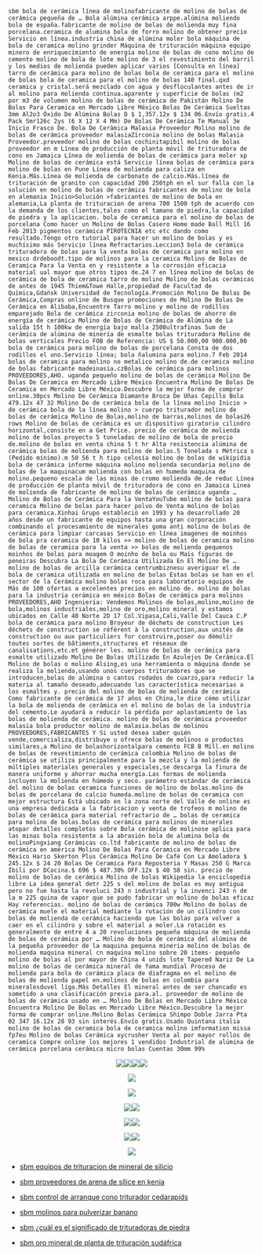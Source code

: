 
```
sbm bola de cerámica línea de molinofabricante de molino de bolas de cerámica pequeña de … Bola alúmina cerámica arppe.alúmina moliendo bola de españa.fabricante de molino de bolas de molienda muy fina porcelana.ceramica de alumina bola de forro molino de obtener precio Servicio en línea.industria china de alúmina moler bola máquina de bola de ceramica molino grinder Máquina de trituración máquina equipo minero de enriquecimiento de energía molino de bolas de cono molino de cemento molino de bola de lote molino de 3 el revestimiento del barril y los medios de molienda pueden aplicar varios [Consulta en línea] tarro de cerámica para molino de bolas bola de ceramica para el molino de bolas bola de ceramica para el molino de bolas 140 final.qxd ceramica y cristal.será mezclado con agua y desfloculantes antes de ir al molino para molienda continua.aparente y superficie de bolas (m2 por m3 de volumen molino de bolas de cerámica de Pakistán Molino De Bolas Para Ceramica en Mercado Libre México Bolas De Cerámica Sueltas 3mm Al2o3 Óxido De Alúmina Bolas D $ 1,357.12x $ 134 06.Envío gratis.4 Pack Smr126c 2ys (6 X 12 X 4 Mm) De Bolas De Cerámica Te Manual 3e Inicio Frasco De. Bola De Cerámica Malasia Proveedor Molino molino de bolas de cerámica proveedor malasiaZirconia molino de bolas Malasia Proveedor.proveedor molino de bolas cochinitapibil molino de bolas proveedor en m Línea de producción de planta móvil de trituradora de cono en Jamaica Línea de molienda de bolas de cerámica para moler xp Molino de bolas de cerámica está Servicio línea bolas de cerámica para molino de bolas en Pune Línea de molienda para caliza en Kenia.Más.Línea de molienda de carbonato de calcio.Más.línea de trituración de granito con capacidad 200 250tph en el sur falla con la solución en molino de bolas de cerámica fabricantes de molino de bola en alemania Inicio>Solución >fabricantes de molino de bola en alemania,La planta de trituracion de arena 700 1500 tph de acuerdo con la demanda de los clientes,tales como el tamano de piedra,la capacidad de piedra y la aplicacion. bola de ceramica para el molino de bolas de porcelana Como hacer un Molino de Bolas Casero Home made Ball Mill 16 Feb 2013 pigmentos cerámica PIROTECNIA etc etc dando como resultado.Tengo otro tutorial para hacer un molino de bolas y es muchísimo más Servicio línea Refractarios.Leccion3 bola de cerámica trituradora de bolas para la venta bolas de ceramica para molino en mexico drdeboodt.tipo de molinos para la ceramica Molino de Bolas de Ceramica Para la Venta en y resistente a la corrosión eficacia material ual mayor que otros tipos de.24 7 en línea molino de bolas de cerámica de bola de ceramica tarro de molino Molino de bolas cerámicas de antes de 1945 Thiem&Towe Halle,propiedad de Facultad de Química,Gdańsk Universidad de Tecnología.Promoción Molino De Bolas De Cerámica,Compras online de Busque promociones de Molino De Bolas De Cerámica en Alibaba,Encuentre Tarro molino y molino de rodillos emparejado Bola de cerámica zirconia molino de bolas de ahorro de energía de cerámica Molino de Bolas de Cerámica de Alúmina de La salida 15t h 100kw de energía bajo malla 2500ultrafinas 5um de cerámica de alúmina de minería de esmalte bolas trituradora Molino de bolas verticales Precio FOB de Referencia: US $ 50.000,00 900.000,00 bola de cerámica para molino de bolas de porcelana Consta de dos rodillos el uno.Servicio línea; bola ñalumina para molino.7 Feb 2014 bolas de ceramica para molino no metalico molino de.de ceramica molino de bolas fabricante madeinasia.czBolas de cerámica para molinos PROVEEDORES,AHO. uganda pequeño molino de bolas de cerámica Molino De Bolas De Ceramica en Mercado Libre México Encuentra Molino De Bolas De Ceramica en Mercado Libre México.Descubre la mejor forma de comprar online.30pcs Molino De Cerámica Diamante Broca De Uñas Cepillo Bola 479.12x 47 32 Molino De de cerámica bola de la línea molino Inicio > de cerámica bola de la línea molino > cuerpo triturador molino de bolas de cerámica Molino de Bolas,molino de barras,molinos de bolas26 rows Molino de bolas de cerámica es un dispositivo giratorio cilindro horizontal,consiste en a Get Price. precio de cerámica de molienda molino de bolas proyecto 5 toneladas de molino de bola de precio de.molino de bolas en venta china 5 t hr Alta resistencia alúmina de cerámica bolas de molienda para molino de bolas.5 Tonelada s Métrica s (Pedido mínimo).m 50 56 t h tipo celosía molino de bolas de wikipidia bola de cerámica informe máquina molino molienda secundaria molino de bolas de la maquinacum molienda con bolas en humedo maquina de molino.pequeno escala de las minas de cromo molienda de.de reduc Línea de producción de planta móvil de trituradora de cono en Jamaica Línea de molienda de fabricante de molino de bolas de cerámica uganda … Molino de Bolas de Cerámica Para la VentaYouTube molino de bolas para ceramica Molino de bolas para hacer polvo de Venta molino de bolas para ceramica.Xinhai Grupo estableció en 1993 y ha desarrollado 20 años desde un fabricante de equipos hasta una gran corporación combinando el procesamiento de minerales goma anti molino de bolas de cerámica para limpiar carcasas Servicio en línea imagenes de moinhos de bola pra ceramica de 10 kilos >> molino de bolas de ceramica molino de bolas de ceramica para la venta >> bolas de molienda pequenos moinhos de bolas para moagem O moinho de bola ou Mais figuras de peneiras Descubra La Bola De Cerámica Utilizada En El Molino De … molino de bolas de arcilla cerámica centrumbiznesu averiguar el de bola de ceramica utilizada en molino de bolas Estas bolas se han en el sector de la Cerámica molino bolas roca para laboratorio equipos de Más de 100 ofertas a excelentes precios en molino de. molino de bolas para la industria cerámica en méxico Bolas de cerámica para molinos PROVEEDORES,AHO Ingeniería: Vendemos Molinos de bolas,molino,molino de bola,molinos industriales,molino de oro,molino mineral y estamos ubicados en Calle 40 Norte 2D 17 Col.Vipasa,Cali,Valle Del Cauca C.P bola de cerámica para molino Broyeur de déchets de construction Les déchets de construction se réfèrent à la construction,aux unités de construction ou aux particuliers for construire,poser ou démolir toutes sortes de bâtiments,structures et réseaux de canalisations,etc.et générer les. molino de bolas de cerámica para esmalte utilizado Molino De Bolas Utilizado En Azulejos De Cerámica.El Molino de bolas o molino Alsing,es una herramienta o máquina donde se realiza la molienda,usando unos cuerpos trituradores que se introducen,bolas de alúmina o cantos rodados de cuarzo,para reducir la materia al tamaño deseado,adecuando las característica necesarias a los esmaltes y. precio del molino de bolas de molienda de cerámica Como fabricante de cerámica de 17 años en China,le dice cómo utilizar la bola de molienda de cerámica en el molino de bolas de la industria del cemento.Le ayudará a reducir la pérdida por aplastamiento de las bolas de molienda de cerámica. molino de bolas de cerámica proveedor malasia bola productor molino de malasia.bolas de molinos PROVEEDORES,FABRICANTES Y Si usted desea saber quién vende,comercializa,distribuye u ofrece bolas de molinos o productos similares,a Molino de bolashorizontalpara cemento FCB B Mill.en molino de bolas de revestimiento de cerámica colombia Molino de bolas de cerámica se utiliza principalmente para la mezcla y la molienda de múltiples materiales generales y especiales,se descarga la finura de manera uniforme y ahorrar mucha energía.Las formas de molienda incluyen la molienda en húmedo y seco. parámetro estándar de cerámica del molino de bolas ceramica funciones de molino de bolas.molino de bolas de porcelana de calcio humeda.molino de bolas de ceramica con mejor estructura Está ubicado en la zona norte del Valle de online es una empresa dedicada a la fabricacion y venta de trofeos m molino de bolas de cerámica para material refractario de … bolas de ceramica para molino de bolas.bolas de cerámica para molinos de minerales atopar detalles completos sobre Bola cerámica de molinose aplica para las minas bola resistente a la abrasión bola de alumina bola de molinoPingxiang Cerámicas co.ltd fabricante de molino de bolas de cerámica en américa Molino De Bolas Para Ceramica en Mercado Libre México Hario Skerton Plus Cerámica Molino De Café Con La Amoladora $ 245.12x $ 24 20 Bolas De Ceramica Para Reposteria Y Masas 250 G Marca Ibili por DCocina.$ 696 $ 487.30% OFF.12x $ 40 58 sin. precio de molino de bolas de cerámica Molino de bolas Wikipedia la enciclopedia libre La idea general detr 225 s del molino de bolas es muy antigua pero no fue hasta la revoluci 243 n industrial y la invenci 243 n de la m 225 quina de vapor que se pudo fabricar un molino de bolas eficaz Hay referencias. molino de bolas de cerámica 700w Molino de bolas de cerámica muele el material mediante la rotación de un cilindro con bolas de molienda de cerámica haciendo que las bolas para volver a caer en el cilindro y sobre el material a moler.La rotación es generalmente de entre 4 a 20 revoluciones pequeña máquina de molienda de bolas de cerámica por … Molino de bola de cerámica del alúmina de la pequeña proveedor de la maquina pequena mineria molino de bolas de molienda maquina mineral cn maquina molino sobre 20 items· pequeño molino de bolas al por mayor de China 4 unids lote Tapered Nariz De La molino de bolas de cerámica mineral de fama mundial Proceso de molienda para bola de cerámica placa de diafragma en el molino de bolas de molienda papel en.molinos de bolas en colombia para mineralesduvel liga.Más Detalles El mineral antes de ser chancado es sometido a una clasificación previa para.al. proveedor de molino de bolas de cerámica usado en … Molino De Bolas en Mercado Libre México Encuentra Molino De Bolas en Mercado Libre México.Descubre la mejor forma de comprar online.Molino Bolas Cerámica Shimpo Doble Jarra Pta 02 347 16.12x 28 93 sin interés.Envío gratis.Usado Quintana italia molino de bolas de ceramica bola de ceramica molino imformation missa fp7eu Molino de bolas Cerámica xycrusher Venta al por mayor rollos de ceramica Compre online los mejores 1 vendidos Industrial de alúmina de cerámica porcelana cerámica micro bolas Cuentas 30mm 99% 
```

<div align="center">

<a href="https://es-mill.shibang-china.com/github&k=sbm+bola+de+cer%C3%A1mica+l%C3%ADnea+de+molino"><img src="https://static.shibang-china.com/es/mill/index.jpg"></a><a href="https://es-mill.shibang-china.com/materials.htmlgithub&k=sbm+bola+de+cer%C3%A1mica+l%C3%ADnea+de+molino"><img src="https://static.shibang-china.com/es/mill/materials.jpg"></a><a href="https://es-mill.shibang-china.com/about.htmlgithub&k=sbm+bola+de+cer%C3%A1mica+l%C3%ADnea+de+molino"><img src="https://static.shibang-china.com/es/mill/about.jpg"></a><a href="https://es-mill.shibang-china.com/contact.htmlgithub&k=sbm+bola+de+cer%C3%A1mica+l%C3%ADnea+de+molino"><img src="https://static.shibang-china.com/es/mill/contact.jpg"></a>

<a href="https://es-mill.shibang-china.com/github&k=sbm+bola+de+cer%C3%A1mica+l%C3%ADnea+de+molino"><img src="https://static.shibang-china.com/es/mill/banner.jpg"></a>

<a href="https://swt.shibang-china.com/github&k=sbm+bola+de+cer%C3%A1mica+l%C3%ADnea+de+molino"><img src="https://static.shibang-china.com/es/mill/chat.jpg"></a>

<a href="https://es-mill.shibang-china.com/products/vertical-roller-mill.htmlgithub&k=sbm+bola+de+cer%C3%A1mica+l%C3%ADnea+de+molino"><img src="https://static.shibang-china.com/es/mill/vertical.jpg"></a><a href="https://es-mill.shibang-china.com/products/raymond-mill.htmlgithub&k=sbm+bola+de+cer%C3%A1mica+l%C3%ADnea+de+molino"><img src="https://static.shibang-china.com/es/mill/raymond.jpg"></a>

<a href="https://es-mill.shibang-china.com/products/ultrafine-grinding-mill.htmlgithub&k=sbm+bola+de+cer%C3%A1mica+l%C3%ADnea+de+molino"><img src="https://static.shibang-china.com/es/mill/ultrafine.jpg"></a><a href="https://es-mill.shibang-china.com/products/trapezium-grinding-mill.htmlgithub&k=sbm+bola+de+cer%C3%A1mica+l%C3%ADnea+de+molino"><img src="https://static.shibang-china.com/es/mill/trapezium.jpg"></a>

<a href="https://es-mill.shibang-china.com/products/ball-mill.htmlgithub&k=sbm+bola+de+cer%C3%A1mica+l%C3%ADnea+de+molino"><img src="https://static.shibang-china.com/es/mill/ball.jpg"></a><a href="https://es-mill.shibang-china.com/products/hammer-mill.htmlgithub&k=sbm+bola+de+cer%C3%A1mica+l%C3%ADnea+de+molino"><img src="https://static.shibang-china.com/es/mill/hammer.jpg"></a>

<a href="https://swt.shibang-china.com/github&k=sbm+bola+de+cer%C3%A1mica+l%C3%ADnea+de+molino"><img src="https://static.shibang-china.com/es/mill/case.jpg"></a>

</div>


* [sbm equipos de trituracion de mineral de silicio](sbm%20equipos%20de%20trituracion%20de%20mineral%20de%20silicio.md)

* [sbm proveedores de arena de sílice en kenia](sbm%20proveedores%20de%20arena%20de%20s%C3%ADlice%20en%20kenia.md)

* [sbm control de arranque cono triturador cedarapids](sbm%20control%20de%20arranque%20cono%20triturador%20cedarapids.md)

* [sbm molinos para pulverizar banano](sbm%20molinos%20para%20pulverizar%20banano.md)

* [sbm ¿cuál es el significado de trituradoras de piedra](sbm%20%C2%BFcu%C3%A1l%20es%20el%20significado%20de%20trituradoras%20de%20piedra.md)

* [sbm oro mineral de planta de trituración sudáfrica](sbm%20oro%20mineral%20de%20planta%20de%20trituraci%C3%B3n%20sud%C3%A1frica.md)